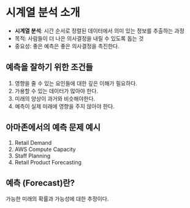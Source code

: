 # 시계열 분석 소개
- **시계열 분석**: 시간 순서로 정렬된 데이터에서 의미 있는 정보를 추출하는 과정
- 목적: 사람들이 더 나은 의사결정을 내릴 수 있도록 돕는 것
- 중요성: 좋은 예측은 좋은 의사결정을 촉진한다.

## 예측을 잘하기 위한 조건들
1. 영향을 줄 수 있는 요인들에 대한 깊은 이해가 필요하다.
2. 가용할 수 있는 데이터가 많아야 한다.
3. 미래의 양상이 과거와 비슷해야한다.
4. 예측이 실제 미래에 영향을 주지 않아야 한다.

## 아마존에서의 예측 문제 예시
1. Retail Demand
2. AWS Compute Capacity
3. Staff Planning
4. Retail Product Forecasting

## 예측 (Forecast)란?
가능한 미래의 확률과 가능성에 대한 추정이다.
